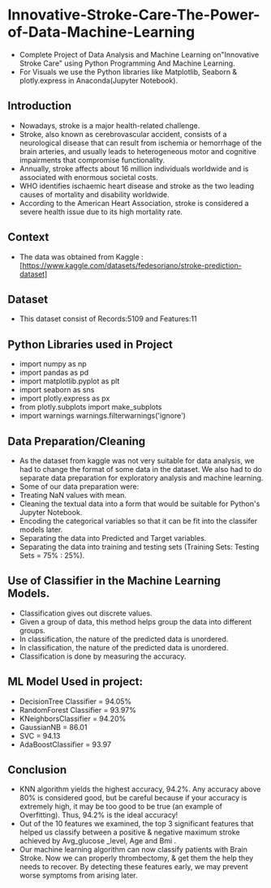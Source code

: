 # Innovative-Stroke-Care-The-Power-of-Data-Machine-Learning
- Complete Project of Data Analysis and Machine Learning on"Innovative Stroke Care" using Python Programming And Machine Learning.
- For Visuals we use the Python libraries like Matplotlib, Seaborn & plotly.express in Anaconda(Jupyter Notebook).

## Introduction
- Nowadays, stroke is a major health-related challenge. 
- Stroke, also known as cerebrovascular accident, consists of a neurological disease that can result from ischemia or hemorrhage of the brain arteries, and usually       leads to heterogeneous motor and cognitive impairments that compromise functionality. 
- Annually, stroke affects about 16 million individuals worldwide and is associated with enormous societal costs. 
- WHO identifies ischaemic heart disease and stroke as the two leading causes of mortality and disability worldwide.
- According to the American Heart Association, stroke is considered a severe health issue due to its high mortality rate.

## Context
- The data was obtained from Kaggle :[https://www.kaggle.com/datasets/fedesoriano/stroke-prediction-dataset]

## Dataset
- This dataset consist of Records:5109 and Features:11

## Python Libraries used in Project
- import numpy as np
- import pandas as pd
- import matplotlib.pyplot as plt
- import seaborn as sns
- import plotly.express as px
- from plotly.subplots import make_subplots
- import warnings
  warnings.filterwarnings('ignore')
  
## Data Preparation/Cleaning
- As the dataset from kaggle was not very suitable for data analysis, we had to change the format of some data in the dataset. We also had to do separate data           preparation for exploratory analysis and machine learning.
- Some of our data preparation were:
- Treating NaN values with mean.
- Cleaning the textual data into a form that would be suitable for Python's Jupyter Notebook.
- Encoding the categorical variables so that it can be fit into the classifer models later.
- Separating the data into Predicted and Target variables.
- Separating the data into training and testing sets (Training Sets: Testing Sets = 75% : 25%).

## Use of Classifier in the Machine Learning Models.
- Classification gives out discrete values.
- Given a group of data, this method helps group the data into different groups.
- In classification, the nature of the predicted data is unordered.
- In classification, the nature of the predicted data is unordered.
- Classification is done by measuring the accuracy.

## ML Model Used in project:
- DecisionTree Classifier = 94.05%
- RandomForest Classifier = 93.97%
- KNeighborsClassifier    = 94.20%
- GaussianNB              = 86.01
- SVC                     = 94.13
- AdaBoostClassifier      = 93.97

## Conclusion
- KNN algorithm yields the highest accuracy, 94.2%. Any accuracy above 80% is considered good, but be careful because if your accuracy is extremely high, it may be too   good to be true (an example of Overfitting). Thus, 94.2% is the ideal accuracy! 
- Out of the 10 features we examined, the top 3 significant features that helped us classify between a positive & negative maximum stroke achieved by Avg_glucose        _level,  Age and  Bmi .
- Our machine learning algorithm can now classify patients with Brain Stroke. Now we can properly thrombectomy, & get them the help they needs to recover. By detecting   these features early, we may prevent worse symptoms from arising later. 

